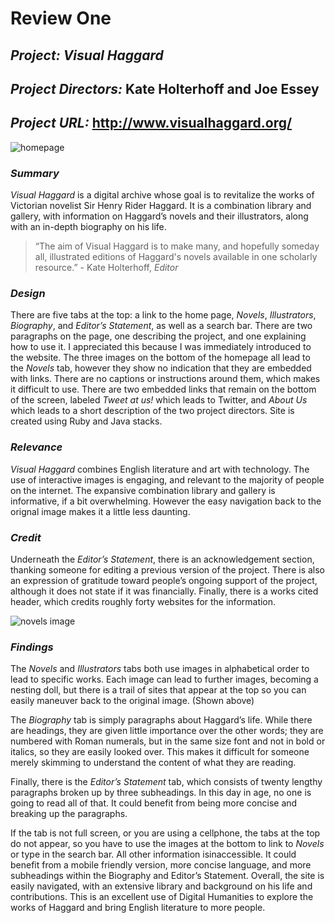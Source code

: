 # Review One

## _Project:_ _Visual Haggard_

## _Project Directors:_ Kate Holterhoff and Joe Essey 

## _Project URL:_ http://www.visualhaggard.org/

![homepage](https://vassiedinstel.github.io/vassie-dinstel/images/visualhaggardhomepage.png)

### _Summary_ 
_Visual Haggard_ is a digital archive whose goal is to revitalize the works of Victorian novelist Sir Henry Rider Haggard. It is a combination library 
and gallery, with information on Haggard’s novels and their illustrators, along with an in-depth biography on his life. 
> “The aim of Visual Haggard is to make many, and hopefully someday all, illustrated editions of Haggard's novels available 
in one scholarly resource.” - Kate Holterhoff, _Editor_

### _Design_ 
There are five tabs at the top: a link to the home page,  _Novels_, _Illustrators_, _Biography_, and _Editor’s Statement_, as well as a search bar. There are two paragraphs on the page, one describing the project, and one explaining how to use it. I appreciated this because I was immediately introduced to the website. The three images on the bottom of the homepage all lead to the _Novels_ tab, however they show no indication that they are embedded with links. There are no captions or instructions around them, which makes it difficult to use. There are two embedded links that remain on the bottom of the screen, labeled _Tweet at us!_ which leads to Twitter, and _About Us_ which leads to a short description of the two project directors. Site is created using Ruby and Java stacks. 

### _Relevance_ 
_Visual Haggard_ combines English literature and art with technology. The use of interactive images is engaging, and relevant to the majority of people
on the internet. The expansive combination library and gallery is informative, if a bit overwhelming. However the easy navigation back to the orignal image makes it 
a little less daunting. 

### _Credit_ 
Underneath the _Editor’s Statement_, there is an acknowledgement section, thanking someone for editing a previous version of the project. There is also an 
expression of gratitude toward people’s ongoing support of the project, although it does not state if it was financially. Finally, there is a works cited 
header, which credits roughly forty websites for the information.

![novels image](https://vassiedinstel.github.io/vassie-dinstel/images/vhtrail.png)

### _Findings_
The _Novels_ and _Illustrators_ tabs both use images in alphabetical order to lead to specific works. Each image can lead to further images, 
becoming a nesting doll, but there is a trail of sites that appear at the top so you can easily maneuver back to the original image. (Shown above)

The  _Biography_ tab is simply paragraphs about Haggard’s life. While there are headings, they are given little importance over the other words; they are 
numbered with Roman numerals, but in the same size font and not in bold or italics, so they are easily looked over. This makes it difficult for someone merely 
skimming to understand the content of what they are reading. 

Finally, there is the _Editor’s Statement_ tab, which consists of twenty lengthy paragraphs broken up by three subheadings. 
In this day in age, no one is going to read all of that. It could benefit from being more concise and breaking up the paragraphs.

If the tab is not full screen, or you are using a cellphone, the tabs at the top do not appear, so you have to use the images at the 
bottom to link to _Novels_ or type in the search bar. All other information isinaccessible. It could benefit from a mobile friendly 
version, more concise language, and more subheadings within the Biography and Editor’s Statement. Overall, the site is easily navigated, 
with an extensive library and background on his life and contributions. This is an excellent use of Digital Humanities to explore the works 
of Haggard and bring English literature to more people. 

